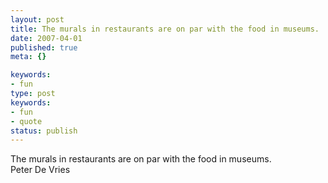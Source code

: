 ```yaml
---
layout: post
title: The murals in restaurants are on par with the food in museums.
date: 2007-04-01
published: true
meta: {}

keywords:
- fun
type: post
keywords:
- fun
- quote
status: publish
---
```

The murals in restaurants are on par with the food in museums.<br />Peter De Vries
